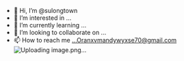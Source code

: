 - 👋 Hi, I’m @sulongtown
- 👀 I’m interested in ...
- 🌱 I’m currently learning ...
- 💞️ I’m looking to collaborate on ...
- 📫 How to reach me ...Oranxvmandywyxse70@gmail.com
![Uploading image.png…]()


<!---
sulongtown/sulongtown is a ✨ special ✨ repository because its `README.md` (this file) appears on your GitHub profile.
You can click the Preview link to take a look at your changes.
--->
